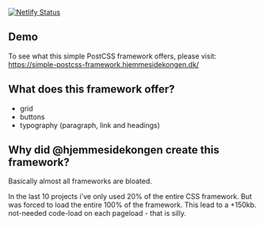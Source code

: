[![Netlify Status](https://api.netlify.com/api/v1/badges/751b31b0-29b0-486a-8f58-295105327b88/deploy-status)](https://app.netlify.com/sites/simple-postcss-framework/deploys)

## Demo
To see what this simple PostCSS framework offers, please visit:
https://simple-postcss-framework.hjemmesidekongen.dk/

## What does this framework offer?
- grid
- buttons
- typography (paragraph, link and headings)

## Why did @hjemmesidekongen create this framework?
Basically almost all frameworks are bloated. 

In the last 10 projects i've only used 20% of the entire CSS framework. But was forced to load the entire 100% of the framework. This lead to a +150kb. not-needed code-load on each pageload - that is silly.
